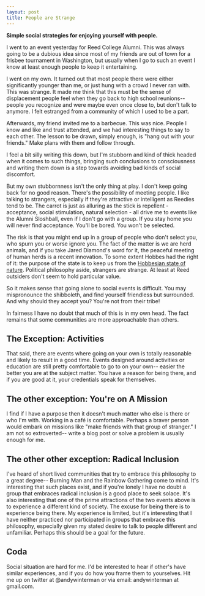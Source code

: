 ```yaml
---
layout: post
title: People are Strange
---
```


**Simple social strategies for enjoying yourself with
people.**

I went to an event yesterday for Reed College Alumni. This was always going to
be a dubious idea since most of my friends are out of town for a frisbee
tournament in Washington, but usually when I go to such an event I know at
least enough people to keep it entertaining. 

I went on my own. It turned out that most people there were either
significantly younger than me, or just hung with a crowd I never ran with. This
was strange. It made me think that this must be the sense of displacement
people feel when they go back to high school reunions-- people you recognize and
were maybe even once close to, but don't talk to anymore. I felt
estranged from a community of which I used to be a part. 

Afterwards, my friend invited me to a barbecue. This was nice. People I know
and like and trust attended, and we had interesting things to say to each
other. The lesson to be drawn, simply enough, is "hang out with your friends."
Make plans with them and follow through. 

I feel a bit silly writing this down, but I'm stubborn and kind of thick headed
when it comes to such things, bringing such conclusions to consciousness and
writing them down is a step towards avoiding bad kinds of social discomfort. 

But my own stubbornness isn't the only thing at play. I don't keep going back
for no good reason. There's the possibility of meeting people. I like
talking to strangers, especially if they're attractive or intelligent as
Reedies tend to be. The carrot is just as alluring as the stick is repellent -
acceptance, social stimulation, natural selection - all drive me to events like
the Alumni Sloshball, even if I don't go with a group. If you stay home you
will never find acceptance. You'll be bored. You won't be selected. 

The risk is that you might end up in a group of people who don't select you,
who spurn you or worse ignore you. The fact of the matter is we are herd
animals, and if you take Jared Diamond's word for it, the peaceful meeting of
human herds is a recent innovation. To some extent Hobbes had the right of it:
the purpose of the state is to keep us from the [Hobbesian state of
nature][hobbes]. Political philosophy aside, strangers are strange. At least at
Reed outsiders don't seem to hold particular value.

So it makes sense that going alone to social events is
difficult. You may mispronounce the shibboleth, and find yourself friendless
but surrounded. And why should they accept you? You're not from their tribe!

In fairness I have no doubt that much of this is in my own head. The fact
remains that some communities are more approachable than others.

## The Exception: Activities 

That said, there are events where going on your own is totally reasonable and
likely to result in a good time. Events designed around activities or education
are still pretty comfortable to go to on your own-- easier the better you are
at the subject matter. You have a reason for being there, and if you are good
at it, your credentials speak for themselves. 

## The other exception: You're&nbsp;on&nbsp;A&nbsp;Mission 

I find if I have a purpose then it doesn't much matter who else is there or who
I'm with. Working in a caf&eacute;  is comfortable. Perhaps a braver person
would embark on missions like "make friends with that group of stranger." I am not so extroverted-- write a blog post or solve a problem is usually enough for me. 

## The other other exception: Radical&nbsp;Inclusion

I've heard of short lived communities that try to embrace this philosophy to a
great degree-- Burning Man and the Rainbow Gathering come to mind. It's
interesting that such places exist, and if you're lonely I have no doubt a
group that embraces radical inclusion is a good place to seek solace. It's also
interesting that one of the prime attractions of the two events above is to
experience a different kind of society. The excuse for being there is to
experience being there. My experience is limited, but it's interesting that I
have neither practiced nor participated in groups that embrace this philosophy,
especially given my stated desire to talk to people different and unfamiliar.
Perhaps this should be a goal for the future.

## Coda

Social situation are hard for me. I'd be interested to hear if other's have
similar experiences, and if you do how you frame them to yourselves. Hit me up
on twitter at @andywinterman or via email: andywinterman at gmail.com.

[hobbes]: http://socserv2.socsci.mcmaster.ca/econ/ugcm/3ll3/hobbes/Leviathan.pdf
